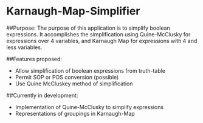 # Karnaugh-Map-Simplifier

##Purpose:
The purpose of this application is to simplify boolean expressions. It accomplishes the simplification using Quine-McClusky for expressions over 4 variables, and Karnaugh Map for expressions with 4 and less variables.

##Features proposed:
* Allow simplification of boolean expressions from truth-table
* Permit SOP or POS conversion (possible)
* Use Quine McCluskey method of simplification


##Currently in development:
* Implementation of Quine-McClusky to simplify expressions
* Representations of groupings in Karnaugh-Map

